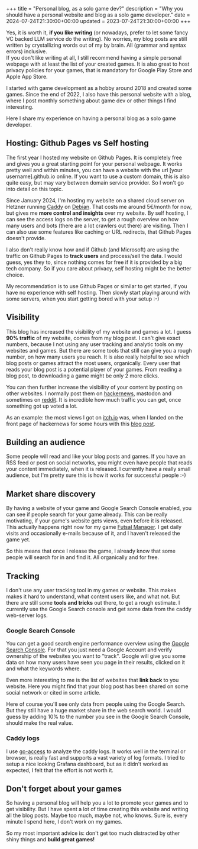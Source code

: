 +++
title = "Personal blog, as a solo game dev?"
description = "Why you should have a personal website and blog as a solo game developer."
date = 2024-07-24T21:30:00+00:00
updated = 2023-07-24T21:30:00+00:00
+++

Yes, it is worth it, **if you like writing** (or nowadays, prefer to let some fancy VC backed LLM service do the writing).
No worries, my blog posts are still written by crystallizing words out of my by brain.
All (grammar and syntax errors) inclusive.    
If you don't like writing at all, I still recommend having a simple personal webpage with at least the list of your created games. 
It is also great to host privacy policies for your games, that is mandatory for Google Play Store and Apple App Store.

I started with game development as a hobby around 2018 and created some games.
Since the end of 2022, I also have this personal website with a blog, where I post monthly something about game dev or other things I find interesting.

Here I share my experience on having a personal blog as a solo game developer.

## Hosting: Github Pages vs Self hosting
The first year I hosted my website on Github Pages.
It is completely free and gives you a great starting point for your personal webpage.
It works pretty well and within minutes, you can have a website with the url [your username].github.io online.
If you want to use a custom domain, this is also quite easy, but may vary between domain service provider.
So I won't go into detail on this topic.

Since January 2024, I'm hosting my website on a shared cloud server on Hetzner running  [Caddy](https://caddyserver.com) on [Debian](https://debian.org).
That costs me around 5€/month for now, but gives me **more control and insights** over my website.
By self hosting, I can see the access logs on the server, to get a rough overview on how many users and bots (there are a lot crawlers out there) are visiting.
Then I can also use some features like caching or URL redirects, that Github Pages doesn't provide.

I also don't really know how and if Github (and Microsoft) are using the traffic on Github Pages to **track users** and process/sell the data.
I would guess, yes they to, since nothing comes for free if it is provided by a big tech company.
So if you care about privacy, self hosting might be the better choice.

My recommendation is to use Github Pages or similar to get started, if you have no experience with self hosting.
Then slowly start playing around with some servers, when you start getting bored with your setup :-)

## Visibility
This blog has increased the visibility of my website and games a lot.
I guess **90% traffic** of my website, comes from my blog post.
I can't give exact numbers, because I not using any user tracking and analytic tools on my websites and games.
But there are some tools that still can give you a rough number, on how many users you reach.
It is also really helpful to see which blog posts or games attract the most users, organically.
Every user that reads your blog post is a potential player of your games.
From reading a blog post, to downloading a game might be only 2 more clicks.

You can then further increase the visibility of your content by posting on other websites.
I normally post them on [hackernews](https://news.ycombinator.com/), mastodon and sometimes on [reddit](https://reddit.com).
It is incredible how much traffic you can get, once something got up voted a lot.

As an example: the most views I got on [itch.io](https://simondalvai.itch.io/) was, when I landed on the front page of hackernews for some hours with this [blog post](https://news.ycombinator.com/item?id=36466698).

## Building an audience
Some people will read and like your blog posts and games.
If you have an RSS feed or post on social networks, you might even have people that reads your content immediately, when it is released.
I currently have a really small audience, but I'm pretty sure this is how it works for successful people :-) 

## Market share discovery
By having a website of your game and Google Search Console enabled, you can see if people search for your game already.
This can be really motivating, if your game's website gets views, even before it is released.
This actually happens right now for my game [Futsal Manager](https://simondalvai.org/games/futsal-manager/).
I get daily visits and occasionally e-mails because of it, and I haven't released the game yet.

So this means that once I release the game, I already know that some people will search for in and find it.
All organically and for free.

## Tracking
I don't use any user tracking tool in my games or website.
This makes makes it hard to understand, what content users like, and what not.
But there are still some **tools and tricks** out there, to get a rough estimate.
I currently use the Google Search console and get some data from the caddy web-server logs.

### Google Search Console
You can get a good search engine performance overview using the [Google Search Console](https://search.google.com/search-console).
For that you just need a Google Account and verify ownership of the websites you want to "track".
Google will give you some data on how many users have seen you page in their results, clicked on it and what the keywords where.

Even more interesting to me is the list of websites that **link back** to you website.
Here you might find that your blog post has been shared on some social network or cited in some article.

Here of course you'll see only data from people using the Google Search.
But they still have a huge market share in the web search world.
I would guess by adding 10% to the number you see in the Google Search Console, should make the real value.

### Caddy logs
I use [go-access](https://goaccess.io/) to analyze the caddy logs.
It works well in the terminal or browser, is really fast and supports a vast variety of log formats.
I tried to setup a nice looking Grafana dashboard, but as it didn't worked as expected, I felt that the effort is not worth it.

## Don't forget about your games
So having a personal blog will help you a lot to promote your games and to get visibility.
But I have spent a lot of time creating this website and writing all the blog posts.
Maybe too much, maybe not, who knows.
Sure is, every minute I spend here, I don't work on my games.

So my most important advice is: don't get too much distracted by other shiny things and **build great games!**

